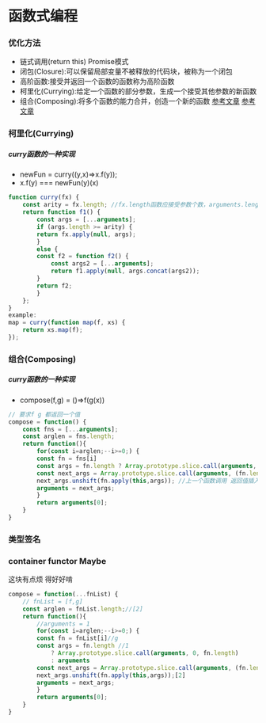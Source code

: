 # 函数式编程

### 优化方法
* 链式调用(return this) Promise模式
* 闭包(Closure):可以保留局部变量不被释放的代码块，被称为一个闭包
* 高阶函数:接受并返回一个函数的函数称为高阶函数
* 柯里化(Currying):给定一个函数的部分参数，生成一个接受其他参数的新函数
* 组合(Composing):将多个函数的能力合并，创造一个新的函数
[参考文章](http://taobaofed.org/blog/2017/03/16/javascript-functional-programing/)
[参考文章](https://legacy.gitbook.com/book/llh911001/mostly-adequate-guide-chinese/details)
### 柯里化(Currying)
##### curry函数的一种实现
*   newFun = curry((y,x)=>x.f(y));
*   x.f(y) === newFun(y)(x)
```js
function curry(fx) {
    const arity = fx.length; //fx.length函数应接受参数个数，arguments.length实际接受参数个数
    return function f1() {
        const args = [...arguments];
        if (args.length >= arity) {
        return fx.apply(null, args);
        }
        else {
        const f2 = function f2() {
            const args2 = [...arguments];
            return f1.apply(null, args.concat(args2)); 
        }
        return f2;
        }
    };
}
example:
map = curry(function map(f, xs) {
    return xs.map(f);
});
```
### 组合(Composing)
##### curry函数的一种实现
* compose(f,g) = ()=>f(g(x))
```js
// 要求f g 都返回一个值
compose = function() {
    const fns = [...arguments];
    const arglen = fns.length;
    return function(){
        for(const i=arglen;--i>=0;) {
        const fn = fns[i]
        const args = fn.length ? Array.prototype.slice.call(arguments, 0, fn.length) : arguments
        const next_args = Array.prototype.slice.call(arguments, (fn.length || 1)); // fn返回多参数会有错
        next_args.unshift(fn.apply(this,args)); //上一个函数调用 返回值插入arguments数组用于下一函数调用
        arguments = next_args;
        }
        return arguments[0];
    }
}
```
### 类型签名

### container functor Maybe
这块有点烦 得好好啃

```js
compose = function(...fnList) {
    // fnList = [f,g]
    const arglen = fnList.length;//[2]
    return function(){
        //arguments = 1
        for(const i=arglen;--i>=0;) {
        const fn = fnList[i]//g
        const args = fn.length //1
            ? Array.prototype.slice.call(arguments, 0, fn.length) 
            : arguments
        const next_args = Array.prototype.slice.call(arguments, (fn.length || 1));//0
        next_args.unshift(fn.apply(this,args));[2]
        arguments = next_args;
        }
        return arguments[0];
    }
}
```